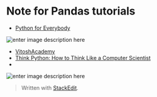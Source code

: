 Note for Pandas tutorials
===
- [Python for Everybody](https://books.trinket.io/pfe/index.html)

![enter image description here](https://images-na.ssl-images-amazon.com/images/I/51e7gE9IqCL._SX348_BO1,204,203,200_.jpg)

- [VitoshAcademy](https://www.vitoshacademy.com/category/python/)
- [Think Python: How to Think Like a Computer Scientist](http://greenteapress.com/thinkpython/html/index.html)
- 
![enter image description here](https://images-na.ssl-images-amazon.com/images/I/51odwG5ljvL._SX384_BO1,204,203,200_.jpg)


> Written with [StackEdit](https://stackedit.io/).
<!--stackedit_data:
eyJoaXN0b3J5IjpbMjAxMDI5Mzg4NywtMTM1NTE3MDMyMyw0ND
QyNjgyNF19
-->